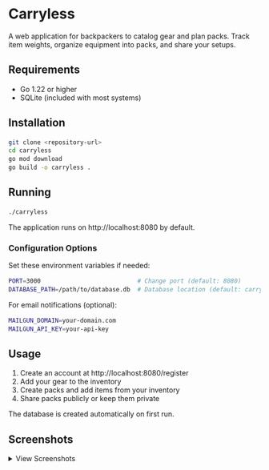 # Carryless

A web application for backpackers to catalog gear and plan packs. Track item weights, organize equipment into packs, and share your setups.

## Requirements

- Go 1.22 or higher
- SQLite (included with most systems)

## Installation

```bash
git clone <repository-url>
cd carryless
go mod download
go build -o carryless .
```

## Running

```bash
./carryless
```

The application runs on http://localhost:8080 by default.

### Configuration Options

Set these environment variables if needed:

```bash
PORT=3000                           # Change port (default: 8080)
DATABASE_PATH=/path/to/database.db  # Database location (default: carryless.db)
```

For email notifications (optional):
```bash
MAILGUN_DOMAIN=your-domain.com
MAILGUN_API_KEY=your-api-key
```

## Usage

1. Create an account at http://localhost:8080/register
2. Add your gear to the inventory
3. Create packs and add items from your inventory
4. Share packs publicly or keep them private

The database is created automatically on first run.

## Screenshots

<details>
<summary>View Screenshots</summary>

### Homepage
![Homepage](img/home.png)

### Inventory Management
![Inventory Management](img/inventory.png)

### Pack Statistics
![Pack Statistics](img/pack-stats.png)

### Pack Content
![Pack Content](img/pack-content.png)

</details>